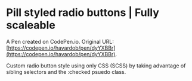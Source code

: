 # Pill styled radio buttons | Fully scaleable 

A Pen created on CodePen.io. Original URL: [https://codepen.io/havardob/pen/dyYXBBr](https://codepen.io/havardob/pen/dyYXBBr).

Custom radio button style using only CSS (SCSS) by taking advantage of sibling selectors and the :checked psuedo class. 
